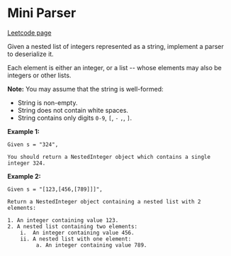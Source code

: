 # Mini Parser
[Leetcode page](https://leetcode.com/problems/mini-parser/description)

Given a nested list of integers represented as a string, implement a parser to
deserialize it.

Each element is either an integer, or a list -- whose elements may also be
integers or other lists.

**Note:** You may assume that the string is well-formed:

  * String is non-empty.
  * String does not contain white spaces.
  * String contains only digits `0-9`, `[`, `-` `,`, `]`.

**Example 1:**

    
    
    Given s = "324",
    
    You should return a NestedInteger object which contains a single integer 324.
    

**Example 2:**

    
    
    Given s = "[123,[456,[789]]]",
    
    Return a NestedInteger object containing a nested list with 2 elements:
    
    1. An integer containing value 123.
    2. A nested list containing two elements:
        i.  An integer containing value 456.
        ii. A nested list with one element:
             a. An integer containing value 789.
    

